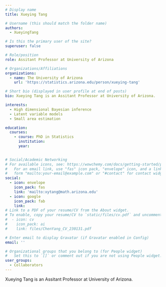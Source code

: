 ```yaml
---
# Display name
title: Xueying Tang

# Username (this should match the folder name)
authors:
  - XueyingTang

# Is this the primary user of the site?
superuser: false

# Role/position
role: Assitant Professor at University of Arizona

# Organizations/Affiliations
organizations:
  - name: The University of Arizona
    url: 'https://statistics.arizona.edu/person/xueying-tang'

# Short bio (displayed in user profile at end of posts)
bio: Xueying Tang is an Assitant Professor at University of Arizona. 

interests:
  - High dimensional Bayesian inference
  - Latent variable models
  - Small area estimation

education:
  courses:
    - course: PhD in Statistics
      institution: 
      year:
    

# Social/Academic Networking
# For available icons, see: https://wowchemy.com/docs/getting-started/page-builder/#icons
#   For an email link, use "fas" icon pack, "envelope" icon, and a link in the
#   form "mailto:your-email@example.com" or "#contact" for contact widget.
social:
  - icon: envelope
    icon_pack: fas
    link: 'mailto:xytang@math.arizona.edu'
  - icon: google
    icon_pack: fab
    link: 
# Link to a PDF of your resume/CV from the About widget.
# To enable, copy your resume/CV to `static/files/cv.pdf` and uncomment the lines below.
#  - icon: cv
#    icon_pack: ai
#    link: files/ChenYang_CV_230131.pdf

# Enter email to display Gravatar (if Gravatar enabled in Config)
email: ''

# Organizational groups that you belong to (for People widget)
#   Set this to `[]` or comment out if you are not using People widget.
user_groups:
  - Collaborators
---
```


Xueying Tang is an Assitant Professor at University of Arizona. 
